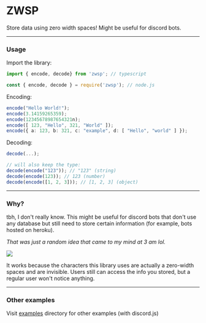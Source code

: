 # ZWSP

Store data using zero width spaces! Might be useful for discord bots.

---
### Usage
Import the library:
```typescript
import { encode, decode} from 'zwsp'; // typescript

const { encode, decode } = require('zwsp'); // node.js
```
Encoding:
```typescript
encode("Hello World!");
encode(3.14159265359);
encode(12345678987654321n);
encode([ 123, "Hello", 321, "World" ]);
encode({ a: 123, b: 321, c: "example", d: [ "Hello", "world" ] });
```
Decoding:
```typescript
decode(...);

// will also keep the type:
decode(encode("123")); // "123" (string)
decode(encode(123)); // 123 (number)
decode(encode([1, 2, 3])); // [1, 2, 3] (object)
```
---
### Why?
tbh, I don't really know. This might be useful for discord bots that don't use any database but still need to store certain information (for example, bots hosted on heroku).

*That was just a random idea that came to my mind at 3 am lol.*

![](https://i.imgur.com/YN3gjdM.png)

It works because the characters this library uses are actually a zero-width spaces and are invisible. Users still can access the info you stored, but a regular user won't notice anything.

---
### Other examples

Visit [examples](examples) directory for other examples (with discord.js)
